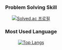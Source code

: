 
<div align="center">
  <h3>Problem Solving Skill</h3>

  [![Solved.ac
  프로필](http://mazassumnida.wtf/api/generate_badge?boj=Bangeunseong)](https://solved.ac/Bangeunseong)

  <h3>Most Used Language</h3>
  
  [![Top Langs](https://github-readme-stats.vercel.app/api/top-langs/?username=Bangeunseong&layout=compact)](https://github.com/Bangeunseong/github-readme-stats)
  
</div>
<!--
**Bangeunseong/Bangeunseong** is a ✨ _special_ ✨ repository because its `README.md` (this file) appears on your GitHub profile.
</div

Here are some ideas to get you started:

- 🔭 I’m currently working on ...
- 🌱 I’m currently learning ...
- 👯 I’m looking to collaborate on ...
- 🤔 I’m looking for help with ...
- 💬 Ask me about ...
- 📫 How to reach me: ...
- 😄 Pronouns: ...
- ⚡ Fun fact: ...
-->
